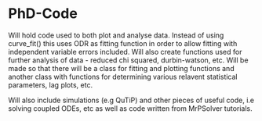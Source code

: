 # PhD-Code
Will hold code used to both plot and analyse data. Instead of using curve_fit() this uses ODR as fitting function in order to allow fitting with independent variable errors included. Will also create functions used for further analysis of data - reduced chi squared, durbin-watson, etc. Will be made so that there will be a class for fitting and plotting functions and another class with functions for determining various relavent statistical parameters, lag plots, etc. 

Will also include simulations (e.g QuTiP) and other pieces of useful code, i.e solving coupled ODEs, etc as well as code written from MrPSolver tutorials.
